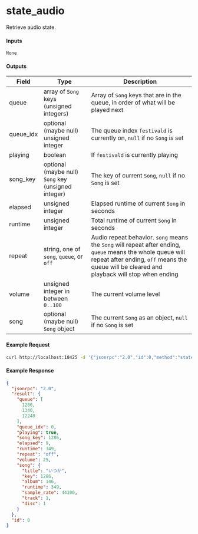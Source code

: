 # state_audio
Retrieve audio state.

#### Inputs

`None`

#### Outputs

| Field     | Type                                                | Description |
|-----------|-----------------------------------------------------|-------------|
| queue     | array of `Song` keys (unsigned integers)            | Array of `Song` keys that are in the queue, in order of what will be played next
| queue_idx | optional (maybe null) unsigned integer              | The queue index `festivald` is currently on, `null` if no `Song` is set
| playing   | boolean                                             | If `festivald` is currently playing
| song_key  | optional (maybe null) `Song` key (unsigned integer) | The key of current `Song`, `null` if no `Song` is set
| elapsed   | unsigned integer                                    | Elapsed runtime of current `Song` in seconds
| runtime   | unsigned integer                                    | Total runtime of current `Song` in seconds
| repeat    | string, one of `song`, `queue`, or `off`            | Audio repeat behavior. `song` means the `Song` will repeat after ending, `queue` means the whole queue will repeat after ending, `off` means the queue will be cleared and playback will stop when ending
| volume    | unsigned integer in between `0..100`                | The current volume level
| song      | optional (maybe null) `Song` object                 | The current `Song` as an object, `null` if no `Song` is set


#### Example Request
```bash
curl http://localhost:18425 -d '{"jsonrpc":"2.0","id":0,"method":"state_audio"}'
```

#### Example Response
```json
{
  "jsonrpc": "2.0",
  "result": {
    "queue": [
      1286,
      1340,
      12248
    ],
    "queue_idx": 0,
    "playing": true,
    "song_key": 1286,
    "elapsed": 9,
    "runtime": 349,
    "repeat": "off",
    "volume": 25,
    "song": {
      "title": "いつか",
      "key": 1286,
      "album": 146,
      "runtime": 349,
      "sample_rate": 44100,
      "track": 1,
      "disc": 1
    }
  },
  "id": 0
}
```
